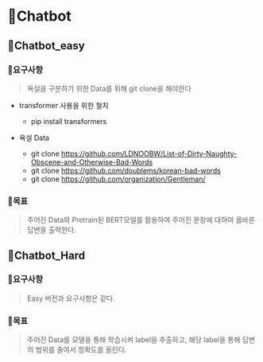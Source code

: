 # 📙Chatbot

## 📘Chatbot_easy

### 📗요구사항
>욕설을 구분하기 위한 Data를 위해 git clone을 해야한다

- transformer 사용을 위한 철치
	- pip install transformers

- 욕설 Data
	- git clone https://github.com/LDNOOBW/List-of-Dirty-Naughty-Obscene-and-Otherwise-Bad-Words
	- git clone https://github.com/doublems/korean-bad-words	
	- git clone https://github.com/organization/Gentleman/

### 📗목표
> 주어진 Data와 Pretrain된 BERT모델를 활용하여 주어진 문장에 대하여 옳바른 답변을 출력한다.

## 📘Chatbot_Hard

### 📗요구사항
>Easy 버전과 요구사항은 같다.

### 📗목표
> 주어진 Data를 모델을 통해 학습시켜 label을 추출하고, 해당 label을 통해 답변의 범위를 줄여서 정확도를 올린다.
